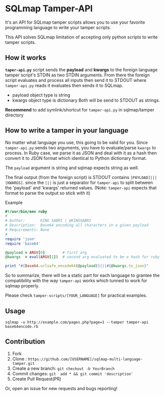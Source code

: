 # SQLmap Tamper-API
It's an API for SQLmap tamper scripts allows you to use your favorite programming language to write your tamper scripts.

This API solves SQLmap limitation of accepting only python scripts to write tamper scripts.

## How it works
**`taper-api.py`** script sends the **payload** and **kwargs** to the foreign language tamper script's STDIN as two STDIN arguments. From there the foreign script evaluates and process all inputs then send it to STDOUT where `tamper-api.py` reads it evaluates then sends it to SQLmap.

- payload object type is string
- kwargs  object type is dictionary
Both will be send to STDOUT as strings.  



**Recommend** to add symlink/shortcut for `tamper-api.py` in sqlmap/tamper directory

## How to write a tamper in your language
No matter what language you use, this going to be valid for you. Since `tamper-api.py` sends two arguments, you have to evaluate/parse `kwargs` to process. In Ruby case, we parse it as JSON and deal with it as a hash then convert it to JSON format which identical to Python dictionary format.  

The `payload` argument is string and sqlmap expects string as well.

The final output (from the foreign script) is STDOUT contains `[PAYLOAD]|||[KWARGS]`.
since the `|||` is just a separator for `tamper-api` to split between the 'payload' and 'kwargs' returned values. (Note: `tamper-api` expects that format to parse the output so stick with it)

Example

```ruby
#!/usr/bin/env ruby
#
# Author:       KING SABRI | @KINGSABRI
# Description:  Base64 encoding all characters in a given payload
# Requirements: None
#
require 'json'
require 'base64'

@payload = ARGV[0]        # first arg
@kwargs  = eval(ARGV[1])  # second arg evaluated to be a hash for ruby

print "#{Base64.urlsafe_encode64(@payload)}|||#{@kwargs.to_json}"
```

So to summarize, there will be a static part for each language to grantee the compatibility with the way `tamper-api` works which tunned to work for sqlmap properly.

Please check `tamper-scripts/[YOUR_LANGUAGE]` for practical examples.



## Usage
```
sqlmap -u http://example.com/pages.php?page=1 --tamper tamper-api base64encode.rb
```

## Contribution
1. Fork
2. Clone : `https://github.com/[USERNAME]/sqlmap-multi-language-tamper.git`
3. Create a new branch: `git checkout -b YourBranch`
4. Commit changes: `git  add * && git commit 'description'`
5. Create Pull Request(PR)

Or, open an issue for new requests and bugs reporting!
